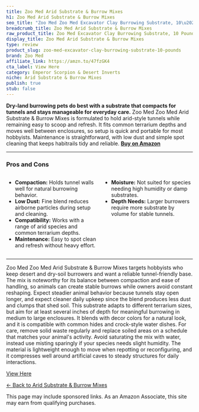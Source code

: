 ```yaml
---
title: Zoo Med Arid Substrate & Burrow Mixes
h1: Zoo Med Arid Substrate & Burrow Mixes
seo_title: "Zoo Med Zoo Med Excavator Clay Burrowing Substrate, 10\u2026"
breadcrumb_title: Zoo Med Arid Substrate & Burrow Mixes
raw_product_title: Zoo Med Excavator Clay Burrowing Substrate, 10 Pounds
display_title: Zoo Med Arid Substrate & Burrow Mixes
type: review
product_slug: zoo-med-excavator-clay-burrowing-substrate-10-pounds
brand: Zoo Med
affiliate_link: https://amzn.to/47fzGK4
cta_label: View Here
category: Emperor Scorpion & Desert Inverts
niche: Arid Substrate & Burrow Mixes
publish: true
stub: false
---
```


<div id="intro" class="full-width">
  <p><strong>Dry-land burrowing pets do best with a substrate that compacts for tunnels and stays manageable for everyday care.</strong> Zoo Med Zoo Med Arid Substrate & Burrow Mixes is formulated to hold arid-style tunnels while remaining easy to scoop and refresh. It fits common terrarium depths and moves well between enclosures, so setup is quick and portable for most hobbyists. Maintenance is straightforward, with low dust and simple spot cleaning that keeps habitrails tidy and reliable. <a href="https://amzn.to/47fzGK4" rel="nofollow sponsored noopener" target="_blank"><strong>Buy on Amazon</strong></a></p>
</div>

<hr />
<h3 id="pros-cons">Pros and Cons</h3>
<div class="pc-grid" style="display:grid;grid-template-columns:1fr 1fr;gap:16px;">
  <ul>
    <li><strong>Compaction:</strong> Holds tunnel walls well for natural burrowing behavior.</li>
    <li><strong>Low Dust:</strong> Fine blend reduces airborne particles during setup and cleaning.</li>
    <li><strong>Compatibility:</strong> Works with a range of arid species and common terrarium depths.</li>
    <li><strong>Maintenance:</strong> Easy to spot clean and refresh without heavy effort.</li>
  </ul>
  <ul>
    <li><strong>Moisture:</strong> Not suited for species needing high humidity or damp substrates.</li>
    <li><strong>Depth Needs:</strong> Larger burrowers require more substrate by volume for stable tunnels.</li>
  </ul>
</div>
<hr />

<div class="full-width">
  <p>Zoo Med Zoo Med Arid Substrate & Burrow Mixes targets hobbyists who keep desert and dry-soil burrowers and want a reliable tunnel-friendly base. The mix is noteworthy for its balance between compaction and ease of handling, so animals can create stable burrows while owners avoid constant reshaping. Expect steadier animal behavior because tunnels stay open longer, and expect cleaner daily upkeep since the blend produces less dust and clumps that shed soil. This substrate adapts to different terrarium sizes, but aim for at least several inches of depth for meaningful burrowing in medium to large enclosures. It blends with decor colors for a natural look, and it is compatible with common hides and crock-style water dishes. For care, remove solid waste regularly and replace soiled areas on a schedule that matches your animal's activity. Avoid saturating the mix with water, instead use misting sparingly if your species needs slight humidity. The material is lightweight enough to move when repotting or reconfiguring, and it compresses well around artificial caves to steady structures for daily interactions.
<p><a class="btn" href="https://amzn.to/47fzGK4" target="_blank" rel="nofollow sponsored noopener">View Here</a></p>
<p><a href="/roundups/emperor-scorpion-desert-inverts/arid-substrate-burrow-mixes/">← Back to Arid Substrate & Burrow Mixes</a></p>
<aside class="disclosure">This page may include sponsored links. As an Amazon Associate, this site may earn from qualifying purchases.</aside>
